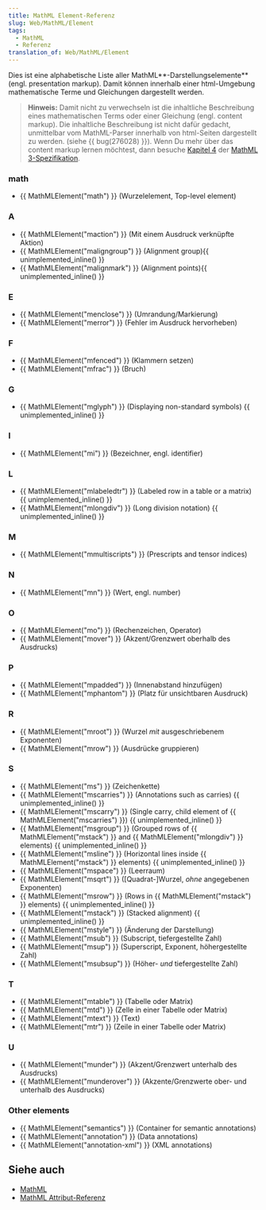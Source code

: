 ```yaml
---
title: MathML Element-Referenz
slug: Web/MathML/Element
tags:
  - MathML
  - Referenz
translation_of: Web/MathML/Element
---
```

Dies ist eine alphabetische Liste aller MathML**-Darstellungselemente** (engl. presentation markup). Damit können innerhalb einer html-Umgebung mathematische Terme und Gleichungen dargestellt werden.

> **Hinweis:** Damit nicht zu verwechseln ist die inhaltliche Beschreibung eines mathematischen Terms oder einer Gleichung (engl. content markup). Die inhaltliche Beschreibung ist nicht dafür gedacht, unmittelbar vom MathML-Parser innerhalb von html-Seiten dargestellt zu werden. (siehe {{ bug(276028) }}). Wenn Du mehr über das content markup lernen möchtest, dann besuche [Kapitel 4](http://www.w3.org/TR/MathML3/chapter4.html) der [MathML 3-Spezifikation](http://www.w3.org/TR/MathML3/).

### math

- {{ MathMLElement("math") }} (Wurzelelement, Top-level element)

### A

- {{ MathMLElement("maction") }} (Mit einem Ausdruck verknüpfte Aktion)
- {{ MathMLElement("maligngroup") }} (Alignment group){{ unimplemented_inline() }}
- {{ MathMLElement("malignmark") }} (Alignment points){{ unimplemented_inline() }}

### E

- {{ MathMLElement("menclose") }} (Umrandung/Markierung)
- {{ MathMLElement("merror") }} (Fehler im Ausdruck hervorheben)

### F

- {{ MathMLElement("mfenced") }} (Klammern setzen)
- {{ MathMLElement("mfrac") }} (Bruch)

### G

- {{ MathMLElement("mglyph") }} (Displaying non-standard symbols) {{ unimplemented_inline() }}

### I

- {{ MathMLElement("mi") }} (Bezeichner, engl. identifier)

### L

- {{ MathMLElement("mlabeledtr") }} (Labeled row in a table or a matrix) {{ unimplemented_inline() }}
- {{ MathMLElement("mlongdiv") }} (Long division notation) {{ unimplemented_inline() }}

### M

- {{ MathMLElement("mmultiscripts") }} (Prescripts and tensor indices)

### N

- {{ MathMLElement("mn") }} (Wert, engl. number)

### O

- {{ MathMLElement("mo") }} (Rechenzeichen, Operator)
- {{ MathMLElement("mover") }} (Akzent/Grenzwert oberhalb des Ausdrucks)

### P

- {{ MathMLElement("mpadded") }} (Innenabstand hinzufügen)
- {{ MathMLElement("mphantom") }} (Platz für unsichtbaren Ausdruck)

### R

- {{ MathMLElement("mroot") }} (Wurzel _mit_ ausgeschriebenem Exponenten)
- {{ MathMLElement("mrow") }} (Ausdrücke gruppieren)

### S

- {{ MathMLElement("ms") }} (Zeichenkette)
- {{ MathMLElement("mscarries") }} (Annotations such as carries) {{ unimplemented_inline() }}
- {{ MathMLElement("mscarry") }} (Single carry, child element of {{ MathMLElement("mscarries") }}) {{ unimplemented_inline() }}
- {{ MathMLElement("msgroup") }} (Grouped rows of {{ MathMLElement("mstack") }} and {{ MathMLElement("mlongdiv") }} elements) {{ unimplemented_inline() }}
- {{ MathMLElement("msline") }} (Horizontal lines inside {{ MathMLElement("mstack") }} elements) {{ unimplemented_inline() }}
- {{ MathMLElement("mspace") }} (Leerraum)
- {{ MathMLElement("msqrt") }} (\[Quadrat-]Wurzel, _ohne_ angegebenen Exponenten)
- {{ MathMLElement("msrow") }} (Rows in {{ MathMLElement("mstack") }} elements) {{ unimplemented_inline() }}
- {{ MathMLElement("mstack") }} (Stacked alignment) {{ unimplemented_inline() }}
- {{ MathMLElement("mstyle") }} (Änderung der Darstellung)
- {{ MathMLElement("msub") }} (Subscript, tiefergestellte Zahl)
- {{ MathMLElement("msup") }} (Superscript, Exponent, höhergestellte Zahl)
- {{ MathMLElement("msubsup") }} (Höher- _und_ tiefergestellte Zahl)

### T

- {{ MathMLElement("mtable") }} (Tabelle oder Matrix)
- {{ MathMLElement("mtd") }} (Zelle in einer Tabelle oder Matrix)
- {{ MathMLElement("mtext") }} (Text)
- {{ MathMLElement("mtr") }} (Zeile in einer Tabelle oder Matrix)

### U

- {{ MathMLElement("munder") }} (Akzent/Grenzwert unterhalb des Ausdrucks)
- {{ MathMLElement("munderover") }} (Akzente/Grenzwerte ober- und unterhalb des Ausdrucks)

### Other elements

- {{ MathMLElement("semantics") }} (Container for semantic annotations)
- {{ MathMLElement("annotation") }} (Data annotations)
- {{ MathMLElement("annotation-xml") }} (XML annotations)

## Siehe auch

- [MathML](/de/docs/Web/MathML "/en-US/docs/Web/MathML")
- [MathML Attribut-Referenz](/de/docs/Web/MathML/Attribute)
